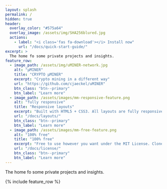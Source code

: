 ```yaml
---
layout: splash
permalink: /
hidden: true
header:
  overlay_color: "#575a64"
  overlay_image: /assets/img/SHA256blured.jpg
  actions:
    - label: "<i class='fas fa-download'></i> Install now"
      url: "/docs/quick-start-guide/"
excerpt: >
  The home fo some private projects and insights.
feature_row:
  - image_path: /assets/img/uMINER-network.jpg
    alt: "μMINER"
    title: "CRYPTO μMINER"
    excerpt: "Crypto mining in a different way"
    url: "https://github.com/cjaeckel/uMINER"
    btn_class: "btn--primary"
    btn_label: "Learn more"
  - image_path: /assets/images/mm-responsive-feature.png
    alt: "fully responsive"
    title: "Responsive layouts"
    excerpt: "Built with HTML5 + CSS3. All layouts are fully responsive with helpers to augment your content."
    url: "/docs/layouts/"
    btn_class: "btn--primary"
    btn_label: "Learn more"
  - image_path: /assets/images/mm-free-feature.png
    alt: "100% free"
    title: "100% free"
    excerpt: "Free to use however you want under the MIT License. Clone it, fork it, customize it... whatever!"
    url: "/docs/license/"
    btn_class: "btn--primary"
    btn_label: "Learn more"      
---
```


The home fo some private projects and insights.

{% include feature_row %}
